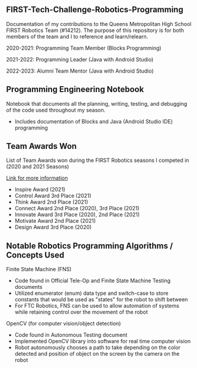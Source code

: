## FIRST-Tech-Challenge-Robotics-Programming
Documentation of my contributions to the Queens Metropolitan High School FIRST Robotics Team (#14212). The purpose of this repository is for both members of the team and I to reference and learn/relearn.

2020-2021: Programming Team Member (Blocks Programming)

2021-2022: Programming Leader (Java with Android Studio)

2022-2023: Alumni Team Mentor (Java with Android Studio)

## Programming Engineering Notebook

Notebook that documents all the planning, writing, testing, and debugging of the code used throughout my season.

* Includes documentation of Blocks and Java (Android Studio IDE) programming

## Team Awards Won

List of Team Awards won during the FIRST Robotics seasons I competed in (2020 and 2021 Seasons)

[Link for more information](https://ftc-events.firstinspires.org/team/14212)

* Inspire Award (2021)
* Control Award 3rd Place (2021)
* Think Award 2nd Place (2021)
* Connect Award 2nd Place (2020), 3rd Place (2021)
* Innovate Award 3rd Place (2020), 2nd Place (2021)
* Motivate Award 2nd Place (2021)
* Design Award 3rd Place (2020)

## Notable Robotics Programming Algorithms / Concepts Used

Finite State Machine (FNS)
* Code found in Official Tele-Op and Finite State Machine Testing documents
* Utilized enumerator (enum) data type and switch-case to store constants that would be used as "states" for the robot to shift between
* For FTC Robotics, FNS can be used to allow automation of systems while retaining control over the movement of the robot

OpenCV (for computer vision/object detection)
* Code found in Autonomous Testing document
* Implemented OpenCV library into software for real time computer vision
* Robot autonomously chooses a path to take depending on the color detected and position of object on the screen by the camera on the robot
